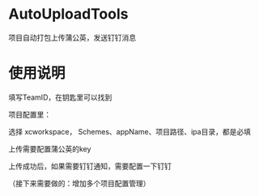 # AutoUploadTools

项目自动打包上传蒲公英，发送钉钉消息

# 使用说明

填写TeamID，在钥匙里可以找到

项目配置里：

选择 xcworkspace，
Schemes、appName、项目路径、ipa目录，都是必填

上传需要配置蒲公英的key

上传成功后，如果需要钉钉通知，需要配置一下钉钉

（接下来需要做的：增加多个项目配置管理）
